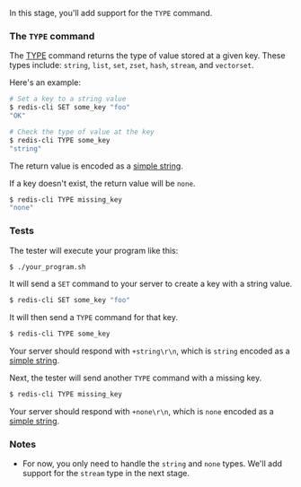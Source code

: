 In this stage, you'll add support for the `TYPE` command.

### The `TYPE` command

The [TYPE](https://redis.io/commands/type/) command returns the type of value stored at a given key. These types include: `string`, `list`, `set`, `zset`, `hash`, `stream`, and `vectorset`.

Here's an example:

```bash
# Set a key to a string value
$ redis-cli SET some_key "foo"
"OK"

# Check the type of value at the key
$ redis-cli TYPE some_key
"string"
```

The return value is encoded as a [simple string](https://redis.io/docs/latest/develop/reference/protocol-spec/#simple-strings).

If a key doesn't exist, the return value will be `none`.

```bash
$ redis-cli TYPE missing_key
"none"
```

### Tests

The tester will execute your program like this:

```bash
$ ./your_program.sh
```

It will send a `SET` command to your server to create a key with a string value.

```bash
$ redis-cli SET some_key "foo"
```

It will then send a `TYPE` command for that key.

```bash
$ redis-cli TYPE some_key
```

Your server should respond with `+string\r\n`, which is `string` encoded as a [simple string](https://redis.io/docs/latest/develop/reference/protocol-spec/#simple-strings).

Next, the tester will send another `TYPE` command with a missing key.

```bash
$ redis-cli TYPE missing_key
```

Your server should respond with `+none\r\n`, which is `none` encoded as a [simple string](https://redis.io/docs/latest/develop/reference/protocol-spec/#simple-strings).

### Notes

- For now, you only need to handle the `string` and `none` types. We'll add support for the `stream` type in the next stage.
